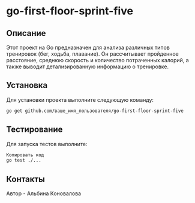 # go-first-floor-sprint-five

## Описание
Этот проект на Go предназначен для анализа различных типов тренировок (бег, ходьба, плавание). 
Он рассчитывает пройденное расстояние, среднюю скорость и количество потраченных калорий, а также выводит детализированную информацию о тренировке.

## Установка
Для установки проекта выполните следующую команду:

```bash
go get github.com/ваше_имя_пользователя/go-first-floor-sprint-five
```
## Тестирование
Для запуска тестов выполните:

```bash
Копировать код
go test ./...
```

## Контакты
Автор - Альбина Коновалова
